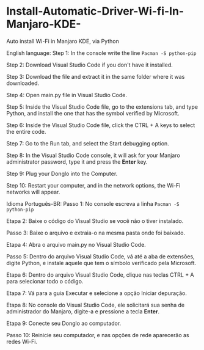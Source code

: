 # Install-Automatic-Driver-Wi-fi-In-Manjaro-KDE-
Auto install Wi-Fi in Manjaro KDE, via Python

English language: 
Step 1: In the console write the line
`Pacman -S python-pip`

Step 2: Download Visual Studio Code if you don't have it installed.

Step 3: Download the file and extract it in the same folder where it was downloaded.

Step 4: Open main.py file in Visual Studio Code.

Step 5: Inside the Visual Studio Code file, go to the extensions tab, and type Python, and install the one that has the symbol verified by Microsoft.

Step 6: Inside the Visual Studio Code file, click the CTRL + A keys to select the entire code.

Step 7: Go to the Run tab, and select the Start debugging option.

Step 8: In the Visual Studio Code console, it will ask for your Manjaro administrator password, type it and press the <b>Enter</b> key.

Step 9: Plug your Donglo into the Computer.

Step 10: Restart your computer, and in the network options, the Wi-Fi networks will appear.

Idioma Português-BR:
Passo 1: No console escreva a linha
`Pacman -S python-pip`

Etapa 2: Baixe o código do Visual Studio se você não o tiver instalado.

Passo 3: Baixe o arquivo e extraia-o na mesma pasta onde foi baixado.

Etapa 4: Abra o arquivo main.py no Visual Studio Code.

Passo 5: Dentro do arquivo Visual Studio Code, vá até a aba de extensões, digite Python, e instale aquele que tem o símbolo verificado pela Microsoft.

Etapa 6: Dentro do arquivo Visual Studio Code, clique nas teclas CTRL + A para selecionar todo o código.

Etapa 7: Vá para a guia Executar e selecione a opção Iniciar depuração.

Etapa 8: No console do Visual Studio Code, ele solicitará sua senha de administrador do Manjaro, digite-a e pressione a tecla <b>Enter</b>.

Etapa 9: Conecte seu Donglo ao computador.

Passo 10: Reinicie seu computador, e nas opções de rede aparecerão as redes Wi-Fi.

